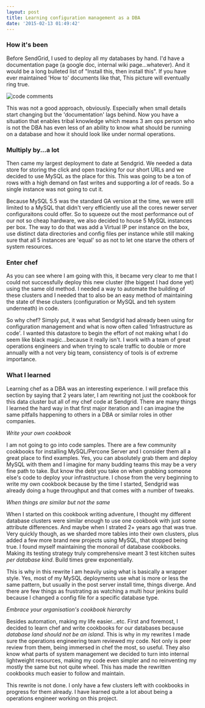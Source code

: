 ```yaml
---
layout: post
title: Learning configuration management as a DBA
date: '2015-02-13 01:49:42'
---
```



### How it's been	
Before SendGrid, I used to deploy all my databases by hand. I'd have a documentation page (a google doc, internal wiki page...whatever). And it would be a long bulleted list of "Install this, then install this". If you have ever maintained 'How to' documents like that, This picture will eventually ring true.

![code comments](http://s4.postimg.org/44kc215hp/code_comment.png)

This was not a good approach, obviously. Especially when small details start changing but the 'documentation' lags behind. Now you have a situation that enables tribal knowledge which means 3 am ops person who is not the DBA has even less of an ability to know what should be running on a database and how it should look like under normal operations.


### Multiply by...a lot
Then came my largest deployment to date at Sendgrid. We needed a data store for storing the click and open tracking for our short URLs and we decided to use MySQL as the place for this. This was going to be a ton of rows with a high demand on fast writes and supporting a *lot* of reads. So a single instance was not going to cut it. 

Because MySQL 5.5 was the standard GA version at the time, we were still limited to a MySQL that didn't very efficiently use all the cores newer server configuraitons could offer. So to squeeze out the most performance out of our not so cheap hardware, we also decided to house 5 MySQL instances per box. The way to do that was add a Virtual IP per instance on the box, use distinct data directories and config files per instance while still making sure that all 5 instances are 'equal' so as not to let one starve the others of system resources.

### Enter chef
As you can see where I am going with this, it became very clear to me that I could not successfully deploy this new cluster (the biggest I had done yet) using the same old method. I needed a way to automate the building of these clusters and I needed that to also be an easy method of maintaining the state of these clusters (configuration or MySQL and teh system underneath) in code.

So why chef? Simply put, it was what Sendgrid had already been using for configuration management and what is now often called 'Infrastructure as code'. I wanted this datastore to begin the effort of not making what I do seem like black magic...because it really isn't. I work with a team of great operations engineers and when trying to scale traffic to double or more annually with a not very big team, consistency of tools is of extreme importance.


### What I learned
Learning chef as a DBA was an interesting experience. I will preface this section by saying that 2 years later, I am rewriting not just the cookbook for this data cluster but all of my chef code at Sendgrid. There are many things I learned the hard way in that first major iteration and I can imagine the same pitfalls happening to others in a DBA or similar roles in other companies.

_Write your own cookbook_

I am not going to go into code samples. There are a few community cookbooks for installing MySQL/Percone Server and I consider them all a great place to find examples. Yes, you can absolutely grab them and deploy MySQL with them and I imagine for many budding teams this may be a very fine path to take. But know the debt you take on when grabbing someone else's code to deploy your infrastructure. I chose from the very beginning to write my own cookbook because by the time I started, Sendgrid was already doing a huge throughput and that comes with a number of tweaks.

 _When things are similar but not the same_

When I started on this cookbook writing adventure, I thought my different database clusters were similar enough to use one cookbook with just some attribute differences. And maybe when I strated 2+ years ago that was true. Very quickly though, as we sharded more tables into their own clusters, plus added a few more brand new projects using MySQL, that stopped being true. I found myself maintaining the monorail of database cookbooks. Making its testing strategy truly comprehensive meant 3 test kitchen suites *per database kind*. Build times grew exponentially. 

This is why in this rewrite I am heavily using what is basically a wrapper style. Yes, most of my MySQL deployments use what is more or less the same pattern, but usually in the post server install time, things diverge. And there are few things as frustrating as watching a multi hour jenkins build because I changed a config file for a specific database type.

_Embrace your organisation's cookbook hierarchy_

Besides automation, making my life easier...etc. First and foremost, I decided to learn chef and write cookbooks for our databases because _database land should not be an island_. This is why in my rewrites I made sure the operations engineering team reviewed my code. Not only is peer review from them, being immersed in chef the most, so useful. They also know what parts of system management we decided to turn into internal lightweight resources, making my code even simpler and no reinventing my mostly the same but not quite wheel. This has made the rewritten cookbooks much easier to follow and maintain.


This rewrite is not done. I only have a few clusters left with cookbooks in progress for them already. I have learned quite a lot about being a operations engineer working on this project.